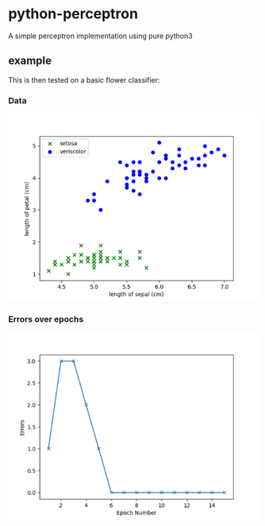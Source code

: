 # python-perceptron
A simple perceptron implementation using pure python3

## example
This is then tested on a basic flower classifier:
### Data
![Flower Data](https://github.com/Tej-Sharma/python-perceptron/blob/master/data.png)

### Errors over epochs
![Errors over epochs](https://github.com/Tej-Sharma/python-perceptron/blob/master/EpochVsErrors.png)

